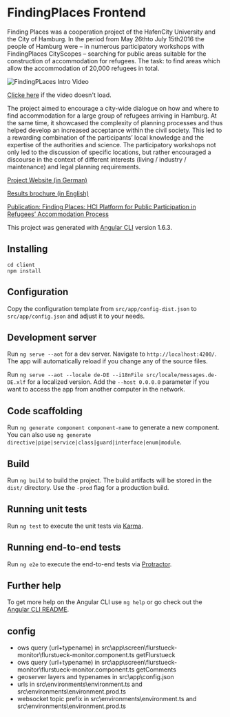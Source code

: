 # FindingPlaces Frontend
Finding Places was a cooperation project of the HafenCity University and the City of Hamburg. In the period from May 26thto July 15th2016 the people of Hamburg were – in numerous participatory workshops with FindingPlaces CityScopes – searching for public areas suitable for the construction of accommodation for refugees. The task: to find areas which allow the accommodation of 20,000 refugees in total.

![FindingPLaces Intro Video](https://cloud.hcu-hamburg.de/nextcloud/s/KBTLA45KmcRyimM)

[Clicke here](https://cloud.hcu-hamburg.de/nextcloud/s/KBTLA45KmcRyimM) if the video doesn't load.

The project aimed to encourage a city-wide dialogue on how and where to find accommodation for a large group of refugees arriving in Hamburg. At the same time, it showcased the complexity of planning processes and thus helped develop an increased acceptance within the civil society. This led to a rewarding combination of the participants’ local knowledge and the expertise of the authorities and science. The participatory workshops not only led to the discussion of specific locations, but rather encouraged a discourse in the context of different interests (living / industry / maintenance) and legal planning requirements.  

[Project Website (in German)](https://findingplaces.hamburg/)

[Results brochure (in English)](https://repos.hcu-hamburg.de/handle/hcu/488)

[Publication: Finding Places: HCI Platform for Public Participation in Refugees’ Accommodation Process](https://www.researchgate.net/publication/319445941_Finding_Places_HCI_Platform_for_Public_Participation_in_Refugees%27_Accommodation_Process)

This project was generated with [Angular CLI](https://github.com/angular/angular-cli) version 1.6.3.

## Installing

```
cd client
npm install
```

## Configuration

Copy the configuration template from `src/app/config-dist.json` to `src/app/config.json` and adjust it to your needs.

## Development server

Run `ng serve --aot` for a dev server. Navigate to `http://localhost:4200/`. The app will automatically reload if you change any of the source files.

Run `ng serve --aot --locale de-DE --i18nFile src/locale/messages.de-DE.xlf` for a localized version. Add the `--host 0.0.0.0` parameter if you want to access the app from another computer in the network.

## Code scaffolding

Run `ng generate component component-name` to generate a new component. You can also use `ng generate directive|pipe|service|class|guard|interface|enum|module`.

## Build

Run `ng build` to build the project. The build artifacts will be stored in the `dist/` directory. Use the `-prod` flag for a production build.

## Running unit tests

Run `ng test` to execute the unit tests via [Karma](https://karma-runner.github.io).

## Running end-to-end tests

Run `ng e2e` to execute the end-to-end tests via [Protractor](http://www.protractortest.org/).

## Further help

To get more help on the Angular CLI use `ng help` or go check out the [Angular CLI README](https://github.com/angular/angular-cli/blob/master/README.md).

## config
* ows query (url+typename) in src\app\screen\flurstueck-monitor\flurstueck-monitor.component.ts getFlurstueck
* ows query (url+typename) in src\app\screen\flurstueck-monitor\flurstueck-monitor.component.ts getComments
* geoserver layers and typenames in src\app\config.json
* urls in src\environments\environment.ts and src\environments\environment.prod.ts
* websocket topic prefix in src\environments\environment.ts and src\environments\environment.prod.ts
